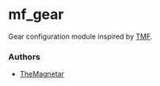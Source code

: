 mf_gear
========

Gear configuration module inspired by [TMF](https://github.com/TMF3/TMF).

### Authors

- [TheMagnetar](http://github.com/TheMagnetar)
